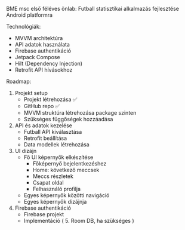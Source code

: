 BME msc első féléves önlab: Futball statisztikai alkalmazás fejlesztése Android platformra

Technológiák:
  - MVVM architektúra
  - API adatok használata
  - Firebase authentikáció
  - Jetpack Compose
  - Hilt (Dependency Injection)
  - Retrofit API hívásokhoz

Roadmap:
  1. Projekt setup
     - Projekt létrehozása ✅
     - GitHub repo ✅
     - MVVM struktúra létrehozása package szinten
     - Szükséges függőségek hozzáadása
  2. API és adatok kezelése
     - Futball API kiválasztása
     - Retrofit beállítása
     - Data modellek létrehozása
  4. UI dizájn
     - Fő UI képernyők elkészítése
         - Főképernyő bejelentkezéshez
         - Home: következő meccsek
         - Meccs részletek
         - Csapat oldal
         - Felhasználó profilja
     - Egyes képernyők közötti navigáció 
     - Egyes képernyők dizájnja
  6. Firebase authentikáció
     - Firebase projekt
     - Implementáció
( 5. Room DB, ha szükséges )
